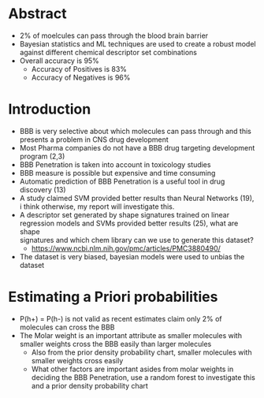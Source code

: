 # Abstract
* 2% of moelcules can pass through the blood brain barrier
* Bayesian statistics and ML techniques are used to create a robust model against different chemical descriptor set combinations
* Overall accuracy is 95%
    * Accuracy of Positives is 83%
    * Accuracy of Negatives is 96%

# Introduction
* BBB is very selective about which molecules can pass through and this presents a problem in CNS drug development
* Most Pharma companies do not have a BBB drug targeting development program (2,3)
* BBB Penetration is taken into account in toxicology studies
* BBB measure is possible but expensive and time consuming
* Automatic prediction of BBB Penetration is a useful tool in drug discovery (13)
* A study claimed SVM provided better results than Neural Networks (19), i think otherwise, my report will investigate this.
* A descriptor set generated by shape signatures trained on linear regression models and SVMs provided better results (25), what are shape  
    signatures and which chem library can we use to generate this dataset?
    - https://www.ncbi.nlm.nih.gov/pmc/articles/PMC3880490/
* The dataset is very biased, bayesian models were used to unbias the dataset

# Estimating a Priori probabilities
* P(h+) = P(h-) is not valid as recent estimates claim only 2% of molecules can cross the BBB
* The Molar weight is an important attribute as smaller molecules with smaller weights cross the BBB easily than larger molecules
    - Also from the prior density probability chart, smaller molecules with smaller weights cross easily
    - What other factors are important asides from molar weights in deciding the BBB Penetration, use a random forest to investigate this
        and a prior density probability chart 
